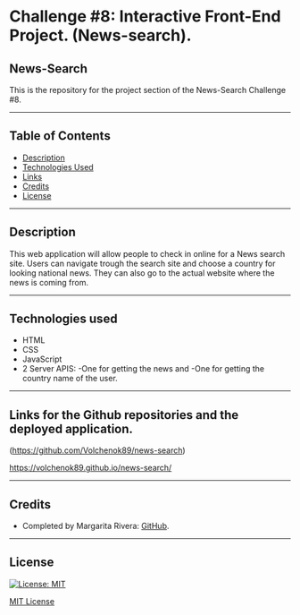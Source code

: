 # Challenge #8: Interactive Front-End Project. (News-search).
## News-Search
This is the repository for the project section of the News-Search Challenge #8.

___

## Table of Contents
* [Description](#description)
* [Technologies Used](#technologies-used)
* [Links](#links)
* [Credits](#credits)
* [License](#license)


___

## Description

This web application will allow people to check in online for a News search site. 
Users can navigate trough the search site and choose a country for looking national news.
They can also go to the actual website where the news is coming from.

___


## Technologies used
* HTML
* CSS
* JavaScript
* 2 Server APIS: 
  -One for getting the news and
  -One for getting the country name of the user.



___

## Links for the Github repositories and the deployed application.

(https://github.com/Volchenok89/news-search)

https://volchenok89.github.io/news-search/

___

## Credits
* Completed by Margarita Rivera: [GitHub](https://github.com/Volchenok89).
___

## License
[![License: MIT](https://img.shields.io/badge/License-MIT-yellow.svg)](https://opensource.org/licenses/MIT)

[MIT License](https://choosealicense.com/licenses/mit/)    
